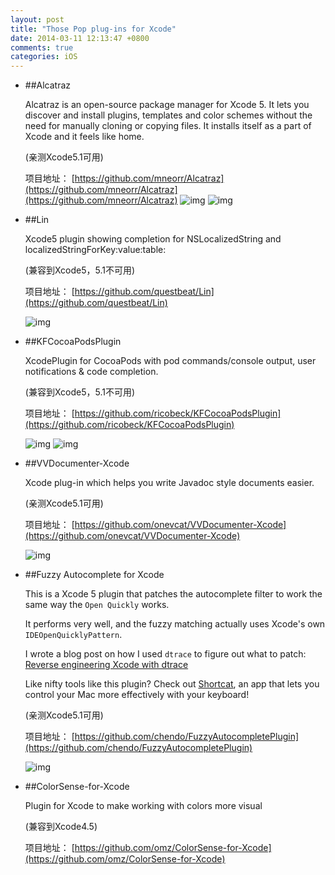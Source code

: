 ```yaml
---
layout: post
title: "Those Pop plug-ins for Xcode"
date: 2014-03-11 12:13:47 +0800
comments: true
categories: iOS
---
```


- ##Alcatraz

	Alcatraz is an open-source package manager for Xcode 5. It lets you discover and install plugins, templates and color schemes without the need for manually cloning or copying files. It installs itself as a part of Xcode and it feels like home.
	
	(亲测Xcode5.1可用)

	项目地址： [https://github.com/mneorr/Alcatraz](https://github.com/mneorr/Alcatraz](https://github.com/mneorr/Alcatraz)
	![img](https://github-camo.global.ssl.fastly.net/f4106ea5018bf4beff4c8625b0f3abe528cceb7d/687474703a2f2f616c63617472617a2e696f2f696d616765732f6865616465724032782e706e67)
	![img](https://github-camo.global.ssl.fastly.net/919efe4e1e53237df51d7010c862bd5c04fd6a70/687474703a2f2f616c63617472617a2e696f2f696d616765732f73637265656e73686f744032782e706e67)
	
- ##Lin

	Xcode5 plugin showing completion for NSLocalizedString and localizedStringForKey:value:table: 
	
	(兼容到Xcode5，5.1不可用)
	
	项目地址： [https://github.com/questbeat/Lin](https://github.com/questbeat/Lin)
	
	![img](https://github-camo.global.ssl.fastly.net/6c4fc4630543be9addbb384133d07074866d0a8a/687474703a2f2f61646f746f75742e73616b7572612e6e652e6a702f6769746875622f4c696e2f6c696e5f737330322e706e67)
	
- ##KFCocoaPodsPlugin

	XcodePlugin for CocoaPods with pod commands/console output, user notifications & code completion. 
	
	(兼容到Xcode5，5.1不可用)
	
	项目地址： [https://github.com/ricobeck/KFCocoaPodsPlugin](https://github.com/ricobeck/KFCocoaPodsPlugin)
	
	![img](https://github.com/ricobeck/KFCocoaPodsPlugin/raw/master/Screenshots/Screenshot-Update.png)
	![img](https://github.com/ricobeck/KFCocoaPodsPlugin/raw/master/Screenshots/Animation-Completion.gif)
	
- ##VVDocumenter-Xcode

	Xcode plug-in which helps you write Javadoc style documents easier.
	
	(亲测Xcode5.1可用)
	
	项目地址： [https://github.com/onevcat/VVDocumenter-Xcode](https://github.com/onevcat/VVDocumenter-Xcode)
	
	![img](https://raw.github.com/onevcat/VVDocumenter-Xcode/master/ScreenShot.gif)
	
- ##Fuzzy Autocomplete for Xcode

	This is a Xcode 5 plugin that patches the autocomplete filter to work the same way the ```Open Quickly``` works.

	It performs very well, and the fuzzy matching actually uses Xcode's own ```IDEOpenQuicklyPattern```.

	I wrote a blog post on how I used ```dtrace``` to figure out what to patch: [Reverse engineering Xcode with dtrace](http://chen.do/blog/2013/10/22/reverse-engineering-xcode-with-dtrace/?utm_source=github&utm_campaign=fuzzyautocomplete)

	Like nifty tools like this plugin? Check out [Shortcat](https://shortcatapp.com/?utm_source=github&utm_campaign=fuzzyautocomplete), an app that lets you control your Mac more effectively with your keyboard!
	
	(亲测Xcode5.1可用)
	
	项目地址： [https://github.com/chendo/FuzzyAutocompletePlugin](https://github.com/chendo/FuzzyAutocompletePlugin)
	
	![img](https://raw.github.com/chendo/FuzzyAutocompletePlugin/master/demo.gif)

- ##ColorSense-for-Xcode

	Plugin for Xcode to make working with colors more visual
	
	(兼容到Xcode4.5)
	
	项目地址： [https://github.com/omz/ColorSense-for-Xcode](https://github.com/omz/ColorSense-for-Xcode)
	

	
	